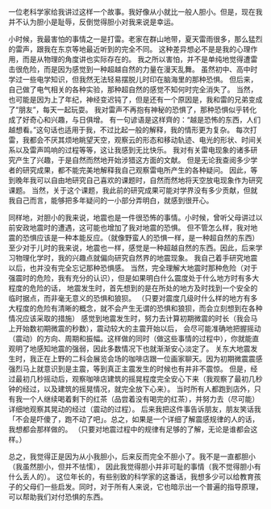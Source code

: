 一位老科学家给我讲过这样一个故事。我好像从小就比一般人胆小。但是，现在我并不认为胆小是耻辱，反倒觉得胆小对我来说是幸运。

小时候，我最害怕的事情之一是打雷。老家在群山地带，夏天雷雨很多，那么猛烈的雷声，跟我在东京等地最近听到的完全不同。
这种差异想必不是是我的心理作用，而是从物理的角度讲也实际存在的。
我之所以害怕，并不是单纯地觉得遭雷击很危险，而是因为感觉到一种超越自然的力量在漫天乱舞。
虽然初中、高中时学过一些电学知识，但我然无法轻易摆脱儿时印在脑海里的那种恐惧。
但后来，自己做了电气相关的各种实验，那种超自然的感觉不知何时完全消失了。
当然，也可能是因为上了年纪，神经变迟钝了，但是还有一个原因是，我和雷的兄弟变成了“朋友”，每天一起玩耍。
我对雷声不再抱有神秘的恐惧了，那种恐惧似乎转化成了好奇心和兴趣，与日俱增。
有一句谚语是这样齊的：“越是恐怖的东西，人们越想看。”这句话也适用于我，不过比起一般的解释，我的情形更为复杂。
每次打雷，我都会不厌其烦地眺望天空，观察云的形态和移动轨迹、电光的形状、时间关系以及雷声鸣响的过程等等，这让我感到无比快乐。
我对有关雷电现象的诸多研究产生了兴趣，于是自然而然地开始涉猎这方面的文献。
但是无论我查阅多少学者的研究成果，都不能完美地解释我自己观察雷电所产生的各种疑问。
因此，等到晚年我可以自由地研究自己喜欢的课题时，自然而然地将天空放电现象作为研究课题。
当然，关于这个课题，我此前的研究成果可能对学界没有多少贡献，但就我自己而言，能够把多年疑问的一小部分弄明白，就感到很开心。

同样地，对胆小的我来说，地震也是一件很恐怖的事情。小时候，曾听父母讲过以前安政地震时的遭遇，这可能也增加了我对地震的恐惧。
但不管怎么样，我对地震的恐惧应该是一种本能反应。（就像野蛮人的恐惧一样，是一种超自然的东西）
至少对于儿时的我来说，地震也一样，感觉是一种超越自然的东西。因此，后来学习物理化学时，我的兴趣点就偏向研究自然界的地震现象。
我自己着手研究地震以后，也并没有完全忘记那种恐惧感。
当然，完全理解大地震时那种危险（对于强震时的危险，我有充分的认识），但是如果明白什么震度处于什么地方时有多大程度的危险的话，
地震发生时，首先想到的是在所处的地方及时找到一个安全的临时据点，而非毫无意义的恐惧和狼狈。
（只要对震度几级时什么样的地方有多大程度的危险有清晰的概念，就不会产生无谓的恐惧和狼狈，而会立刻想到在各种情况应该采取的措施）
感觉到地震发生时，努力去计算初期微震的时长（我会马上开始数初期微震的秒数），震动较大的主震开始以后，
会尽可能准确地把握摇动（震动）的方向、周期和振幅。这样做的同时（做这些事情的过程中），你就能直观明了地感知地震的强弱，因此多数情况下也就渐渐安心淡定了。
关东大地震发生时，我正在上野的二科会展览会场的咖啡店跟一位画家聊天。因为初期微震震感强烈马上就意识到是主震，等到真正主震发生的时候也有并非不震惊。
但是，经过最初几秒摇动后，观察咖啡店建筑的摇晃程度完全安心下来（我观察了最初几秒钟的经过，以及建筑的摇晃情况，就完全放下心来）。
当时所有人都跑到店外，只有我一个人继续喝着剩下的红茶（品尝着没有喝完的红茶），并努力去（尽可能）详细地观察其晃动的经过（震动的过程）。
后来我把这件事告诉朋友，朋友笑话我「不会是吓傻了，跑不动了吧」。总之，如果是一个详细了解震感规律的人的话，我想都会那样做的。
（只要对地震过程中的规律有足够的了解，无论是谁都会这样。）

总之，我觉得正是因为从小我胆小，后来反而完全不胆小了。我不是一直都胆小（我虽然胆小，但并不怯懦），
因此我觉得胆小并非可耻的事情（我不觉得胆小有什么丢人的）。
这位年长的，有些别致的科学家的这番话，我想多少可以给教育孩子的父母们一些启发。同时，对于所有人来说，它也暗示出一个普遍的指导原理，可以帮助我们对付恐惧的东西。
